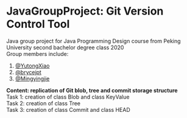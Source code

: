 # JavaGroupProject: Git Version Control Tool
Java group project for Java Programming Design course from Peking University second bachelor degree class 2020   
Group members include:  
1. [@YutongXiao](https://github.com/YutongXiao)
2. [@brycejpt](https://github.com/brycejpt)
3. [@Mingyingjie](https://github.com/Mingyingjie)

**Content: replication of Git blob, tree and commit storage structure**  
Task 1: creation of class Blob and class KeyValue  
Task 2: creation of class Tree  
Task 3: creation of class Commit and class HEAD

